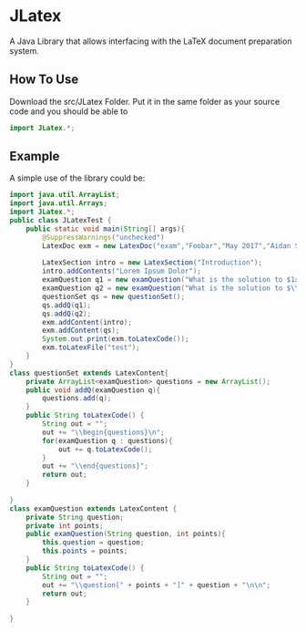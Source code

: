 # JLatex
A Java Library that allows interfacing with the LaTeX document preparation system.

## How To Use

Download the src/JLatex Folder. Put it in the same folder as your source code and you should be able to 
```java
import JLatex.*;
```
## Example

A simple use of the library could be:

```java
import java.util.ArrayList;
import java.util.Arrays;
import JLatex.*;
public class JLatexTest {
	public static void main(String[] args){
		@SuppressWarnings("unchecked")
		LatexDoc exm = new LatexDoc("exam","Foobar","May 2017","Aidan Sciortino",null,new ArrayList<String>(Arrays.asList("12pt","addpoints")));
		
		LatexSection intro = new LatexSection("Introduction");
		intro.addContents("Lorem Ipsum Dolor");
		examQuestion q1 = new examQuestion("What is the solution to $1x+2y=4$?", 10);
		examQuestion q2 = new examQuestion("What is the solution to $\\int_1^3(3x+2)dx$?",20);
		questionSet qs = new questionSet();
		qs.addQ(q1);
		qs.addQ(q2);
		exm.addContent(intro);
		exm.addContent(qs);
		System.out.print(exm.toLatexCode());
		exm.toLatexFile("test");
	}
}
class questionSet extends LatexContent{
	private ArrayList<examQuestion> questions = new ArrayList();
	public void addQ(examQuestion q){
		questions.add(q);
	}
	public String toLatexCode() {
		String out = "";
		out += "\\begin{questions}\n";
		for(examQuestion q : questions){
			out += q.toLatexCode();
		}
		out += "\\end{questions}";
		return out;
	}
	
}
class examQuestion extends LatexContent {
	private String question;
	private int points;
	public examQuestion(String question, int points){
		this.question = question;
		this.points = points;
	}
	public String toLatexCode() {
		String out = "";
		out += "\\question[" + points + "]" + question + "\n\n";
		return out;
	}
	
}
```

